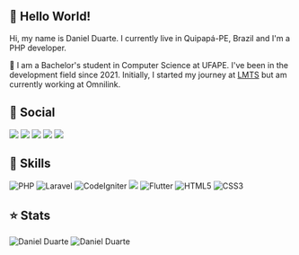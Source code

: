 ## 👋 Hello World!

Hi, my name is Daniel Duarte. I currently live in Quipapá-PE, Brazil and I'm a PHP developer.

🔭 I am a Bachelor's student in Computer Science at UFAPE. I've been in the development field since 2021. Initially, I started my journey at [LMTS](https://github.com/lmtsufape) but am currently working at Omnilink.

## 💜 Social
[<img src="https://img.shields.io/badge/linkedin-%230077B5.svg?&style=for-the-badge&logo=linkedin&logoColor=white">](https://www.linkedin.com/in/jdanielduarte/)  [<img src = "https://img.shields.io/badge/WhatsApp-25D366?style=for-the-badge&logo=whatsapp&logoColor=white">](https://api.whatsapp.com/send?phone=5581997128385) [<img src="https://img.shields.io/badge/twitter-%231DA1F2.svg?&style=for-the-badge&logo=twitter&logoColor=white" />](https://twitter.com/danielfilho013) [<img src = "https://img.shields.io/badge/instagram-%23E4405F.svg?&style=for-the-badge&logo=instagram&logoColor=white">](https://www.instagram.com/danieelduarte_/) [<img src = "https://img.shields.io/badge/facebook-%231877F2.svg?&style=for-the-badge&logo=facebook&logoColor=white">](https://www.facebook.com/danielduartefilho013/) 

## 🚀 Skills
![PHP](https://img.shields.io/badge/php-%23777BB4.svg?style=for-the-badge&logo=php&logoColor=white) ![Laravel](https://img.shields.io/badge/laravel-%23FF2D20.svg?style=for-the-badge&logo=laravel&logoColor=white) ![CodeIgniter](https://img.shields.io/badge/CodeIgniter-%23EE4323.svg?style=for-the-badge&logo=codeigniter&logoColor=white) <img src="https://img.shields.io/badge/Dart-0175C2?style=for-the-badge&logo=dart&logoColor=white" /> ![Flutter](https://img.shields.io/badge/Flutter-02569B?style=for-the-badge&logo=flutter&logoColor=white)
 ![HTML5](https://img.shields.io/badge/html5-%23E34F26.svg?style=for-the-badge&logo=html5&logoColor=white) ![CSS3](https://img.shields.io/badge/css3-%231572B6.svg?style=for-the-badge&logo=css3&logoColor=white)

## ⭐ Stats
![Daniel Duarte](https://github-readme-stats.vercel.app/api?username=josedanielf&show_icons=true&theme=radical) ![Daniel Duarte](https://github-readme-stats.vercel.app/api/top-langs/?username=josedanielf&hide=html&layout=compact&theme=radical)
